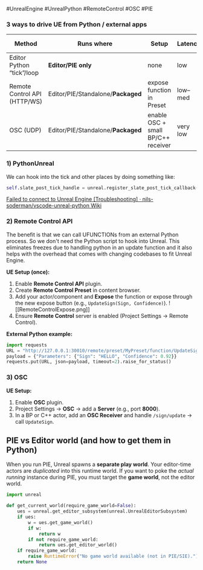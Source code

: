 #UnrealEngine #UnrealPython #RemoteControl #OSC #PIE
###  3 ways to drive UE from Python / external apps

| Method                       | Runs where                         | Setup                              | Latency  | Ship in packaged |
| ---------------------------- | ---------------------------------- | ---------------------------------- | -------- | ---------------- |
| Editor Python “tick”/loop    | **Editor/PIE only**                | none                               | low      | ❌                |
| Remote Control API (HTTP/WS) | Editor/PIE/Standalone/**Packaged** | expose function in Preset          | low–med  | ✅                |
| OSC (UDP)                    | Editor/PIE/Standalone/**Packaged** | enable OSC + small BP/C++ receiver | very low | ✅                |

### 1) PythonUnreal
We can hook into the tick and other places by doing something like:
```python
self.slate_post_tick_handle = unreal.register_slate_post_tick_callback(self.tick)
```
[Failed to connect to Unreal Engine [Troubleshooting] · nils-soderman/vscode-unreal-python Wiki](https://github.com/nils-soderman/vscode-unreal-python/wiki/Failed-to-connect-to-Unreal-Engine-%5BTroubleshooting%5D)
### 2) Remote Control API
The benefit is that we can call UFUNCTIONs from an external Python process. So we don't need the Python script to hook into Unreal. This eliminates freezes due to handling python in an update function and it also helps with the overhead that comes with changing codebases to fit Unreal Engine.

**UE Setup (once):**
1. Enable **Remote Control API** plugin.
2. Create **Remote Control Preset** in content browser.
3. Add your actor/component and **Expose** the function or expose through the new expose button (e.g., `UpdateSign(Sign, Confidence)`).
![[RemoteControlExpose.png]]
4. Ensure **Remote Control** server is enabled (Project Settings → Remote Control).

**External Python example:**
```python
import requests
URL = "http://127.0.0.1:30010/remote/preset/MyPreset/function/UpdateSign"
payload = {"Parameters": {"Sign": "HELLO", "Confidence": 0.92}}
requests.put(URL, json=payload, timeout=2).raise_for_status()
```

### 3) OSC
**UE Setup:**
1. Enable **OSC** plugin.
2. Project Settings → **OSC** → add a **Server** (e.g., port **8000**).
3. In a BP or C++ actor, add an **OSC Receiver** and handle `/sign/update` → call `UpdateSign`.

## PIE vs Editor world (and how to get them in Python)
When you run PIE, Unreal spawns a **separate play world**. Your editor-time actors are _duplicated_ into this runtime world. If you want to poke the _actual running_ instance during PIE, you must target the **game world**, not the editor world.
```python
import unreal

def get_current_world(require_game_world=False):
    ues = unreal.get_editor_subsystem(unreal.UnrealEditorSubsystem)
    if ues:
        w = ues.get_game_world()
        if w:
            return w
        if not require_game_world:
            return ues.get_editor_world()
    if require_game_world:
        raise RuntimeError("No game world available (not in PIE/SIE).")
    return None
```

